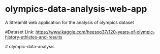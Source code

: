 # olympics-data-analysis-web-app
A Streamlit web application for the analysis of olympics dataset 



#Dataset Link: https://www.kaggle.com/heesoo37/120-years-of-olympic-history-athletes-and-results

#   o l y m p i c - d a t a - a n a l y s i s 
 
 

